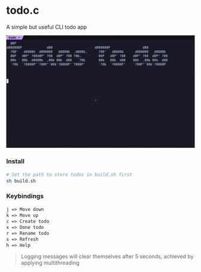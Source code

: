 # todo.c

A simple but useful CLI todo app

![todo.c GIF](https://github.com/ye-junzhe/Images/blob/main/todo.c/todo.c.gif?raw=true)

### Install

```bash
# Set the path to store todos in build.sh first
sh build.sh
```

### Keybindings

```
j => Move down
k => Move up
c => Create todo
x => Done todo
r => Rename todo
s => Refresh
h => Help
```

> Logging messages will clear themselves after 5 seconds, achieved by applying multithreading
